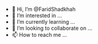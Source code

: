 - 👋 Hi, I’m @FaridShadkhah
- 👀 I’m interested in ...
- 🌱 I’m currently learning ...
- 💞️ I’m looking to collaborate on ...
- 📫 How to reach me ...

<!---
FaridShadkhah/FaridShadkhah is a ✨ special ✨ repository because its `README.md` (this file) appears on your GitHub profile.
You can click the Preview link to take a look at your changes.
--->
